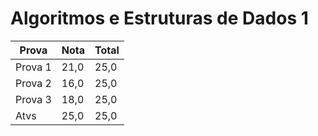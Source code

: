 # Algoritmos e Estruturas de Dados 1

| Prova   | Nota | Total |
|---------|------|-------|
| Prova 1 | 21,0 | 25,0  | 
| Prova 2 | 16,0 | 25,0  | 
| Prova 3 | 18,0 | 25,0  | 
| Atvs    | 25,0 | 25,0  | 
